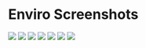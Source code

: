 # Enviro Screenshots



![](https://lh3.googleusercontent.com/o5CzmHW84Iy5d-DWBnhrOzQ32KmBwvRZWBD_OA6MQaCHleGutywueXTuieeD1cIYrw=h310)
![](https://lh3.googleusercontent.com/iG_Re25gwXsRv54PwQlrwtV4jea8C15solNL5D4O6znHb7oai8AddRDZoxls8htBAiI=h310)
![](https://lh3.googleusercontent.com/PjelcO8S53wJYm7mf4pTvlRc3NGjZkxQKMbwNpL9IKZcuoPvhoQL2Re1q0jIqKIaNrI=h310)
![](https://lh3.googleusercontent.com/exYPy--_g45oN5PL6W61a-Wvr7P_E1xphYqgeW5LPqnACJywPZlG5-tTwSIGAWbM3U8=h900)
![](https://lh3.googleusercontent.com/k4Hv1AfB7QsiN2GEEffwdn5rKBO8Fv4qbDPpxiPZkpJn5eso3qSsDJy0Jq4zRF2d25KQ=h900)
![](https://lh3.googleusercontent.com/huZGcIGv0WgIY1gctRYWX1qDaoZLxlU7V9RounFJ6yP2tvbPrhelL8fYV_tPVFppLw=h900)
![](https://lh3.googleusercontent.com/4qYGHC6Gk1m74hzInCthZU66u1MjmzIw4drIC_JcMfJxwbwfY6vkfmK6hgBVmmxs-n55=h900)

